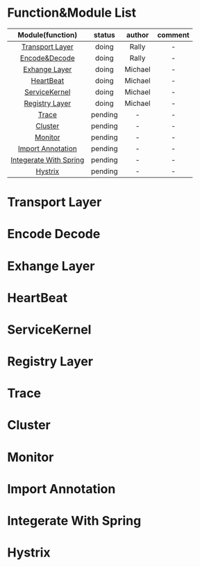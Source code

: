 
# Function&Module List

| Module(function)                        |    status     |  author   | comment |
|                :----:                   |    :----:     |  :----:   | :----:  |
| [Transport Layer](#transport-layer)                         |    doing      |   Rally   |    -    |
| [Encode&Decode](#encode-decode)                   |    doing      |   Rally   |    -    |
| [Exhange Layer](#exhange-layer)                      |    doing      |  Michael  |    -    |
| [HeartBeat](#heartbeat)                           |    doing      |  Michael  |    -    |
| [ServiceKernel](#servicekernel)                     |    doing      |  Michael  |    -    |
| [Registry Layer](#registry-layer)                   |    doing      |  Michael  |    -    |
| [Trace](#trace)                             |    pending    |     -     |    -    |
| [Cluster](#cluster)                                  |    pending    |     -     |    -    |
| [Monitor](#monitor)                                  |    pending    |     -     |    -    |
| [Import Annotation](#import-annotation)               |    pending    |     -     |    -    |
| [Integerate With Spring](#integerate-with-spring)                    |    pending    |     -     |    -    |
| [Hystrix](#hystrix)         |    pending    |     -     |    -    |

# Transport Layer


# Encode Decode


# Exhange Layer


# HeartBeat 


# ServiceKernel


# Registry Layer


# Trace


# Cluster


# Monitor


# Import Annotation


# Integerate With Spring


# Hystrix






